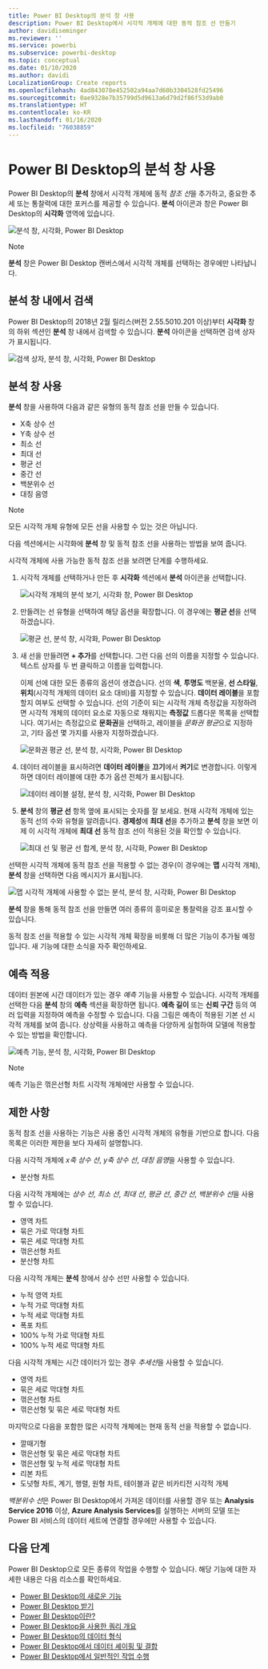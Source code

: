 ```yaml
---
title: Power BI Desktop의 분석 창 사용
description: Power BI Desktop에서 시각적 개체에 대한 동적 참조 선 만들기
author: davidiseminger
ms.reviewer: ''
ms.service: powerbi
ms.subservice: powerbi-desktop
ms.topic: conceptual
ms.date: 01/10/2020
ms.author: davidi
LocalizationGroup: Create reports
ms.openlocfilehash: 4ad843078e452502a94aa7d60b3304528fd25496
ms.sourcegitcommit: 0ae9328e7b35799d5d9613a6d79d2f86f53d9ab0
ms.translationtype: HT
ms.contentlocale: ko-KR
ms.lasthandoff: 01/16/2020
ms.locfileid: "76038859"
---
```

# <a name="use-the-analytics-pane-in-power-bi-desktop"></a>Power BI Desktop의 분석 창 사용

Power BI Desktop의 **분석** 창에서 시각적 개체에 동적 *참조 선*을 추가하고, 중요한 추세 또는 통찰력에 대한 포커스를 제공할 수 있습니다. **분석** 아이콘과 창은 Power BI Desktop의 **시각화** 영역에 있습니다.

![분석 창, 시각화, Power BI Desktop](media/desktop-analytics-pane/analytics-pane_1.png)

> [!NOTE]
> **분석** 창은 Power BI Desktop 캔버스에서 시각적 개체를 선택하는 경우에만 나타납니다.

## <a name="search-within-the-analytics-pane"></a>분석 창 내에서 검색

Power BI Desktop의 2018년 2월 릴리스(버전 2.55.5010.201 이상)부터 **시각화** 창의 하위 섹션인 **분석** 창 내에서 검색할 수 있습니다. **분석** 아이콘을 선택하면 검색 상자가 표시됩니다.

![검색 상자, 분석 창, 시각화, Power BI Desktop](media/desktop-analytics-pane/analytics-pane_1b.png)

## <a name="use-the-analytics-pane"></a>분석 창 사용

**분석** 창을 사용하여 다음과 같은 유형의 동적 참조 선을 만들 수 있습니다.

* X축 상수 선
* Y축 상수 선
* 최소 선
* 최대 선
* 평균 선
* 중간 선
* 백분위수 선
* 대칭 음영

> [!NOTE]
> 모든 시각적 개체 유형에 모든 선을 사용할 수 있는 것은 아닙니다.

다음 섹션에서는 시각화에 **분석** 창 및 동적 참조 선을 사용하는 방법을 보여 줍니다.

시각적 개체에 사용 가능한 동적 참조 선을 보려면 단계를 수행하세요.

1. 시각적 개체를 선택하거나 만든 후 **시각화** 섹션에서 **분석** 아이콘을 선택합니다.

    ![시각적 개체의 분석 보기, 시각화 창, Power BI Desktop](media/desktop-analytics-pane/analytics-pane_2.png)

2. 만들려는 선 유형을 선택하여 해당 옵션을 확장합니다. 이 경우에는 **평균 선**을 선택하겠습니다.

    ![평균 선, 분석 창, 시각화, Power BI Desktop](media/desktop-analytics-pane/analytics-pane_3.png)

3. 새 선을 만들려면 **+&nbsp;추가**를 선택합니다. 그런 다음 선의 이름을 지정할 수 있습니다. 텍스트 상자를 두 번 클릭하고 이름을 입력합니다.

    이제 선에 대한 모든 종류의 옵션이 생겼습니다. 선의 **색**, **투명도** 백분율, **선 스타일**, **위치**(시각적 개체의 데이터 요소 대비)를 지정할 수 있습니다. **데이터 레이블**을 포함할지 여부도 선택할 수 있습니다. 선의 기준이 되는 시각적 개체 측정값을 지정하려면 시각적 개체의 데이터 요소로 자동으로 채워지는 **측정값** 드롭다운 목록을 선택합니다. 여기서는 측정값으로 **문화권**을 선택하고, 레이블을 *문화권 평균*으로 지정하고, 기타 옵션 몇 가지를 사용자 지정하겠습니다.

    ![문화권 평균 선, 분석 창, 시각화, Power BI Desktop](media/desktop-analytics-pane/analytics-pane_4.png)

4. 데이터 레이블을 표시하려면 **데이터 레이블**을 **끄기**에서 **켜기**로 변경합니다. 이렇게 하면 데이터 레이블에 대한 추가 옵션 전체가 표시됩니다.

    ![데이터 레이블 설정, 분석 창, 시각화, Power BI Desktop](media/desktop-analytics-pane/analytics-pane_5.png)

5. **분석** 창의 **평균 선** 항목 옆에 표시되는 숫자를 잘 보세요. 현재 시각적 개체에 있는 동적 선의 수와 유형을 알려줍니다. **경제성**에 **최대 선**을 추가하고 **분석** 창을 보면 이제 이 시각적 개체에 **최대 선** 동적 참조 선이 적용된 것을 확인할 수 있습니다.

    ![최대 선 및 평균 선 합계, 분석 창, 시각화, Power BI Desktop](media/desktop-analytics-pane/analytics-pane_6.png)

선택한 시각적 개체에 동적 참조 선을 적용할 수 없는 경우(이 경우에는 **맵** 시각적 개체), **분석** 창을 선택하면 다음 메시지가 표시됩니다.

![맵 시각적 개체에 사용할 수 없는 분석, 분석 창, 시각화, Power BI Desktop](media/desktop-analytics-pane/analytics-pane_7.png)

**분석** 창을 통해 동적 참조 선을 만들면 여러 종류의 흥미로운 통찰력을 강조 표시할 수 있습니다.

동적 참조 선을 적용할 수 있는 시각적 개체 확장을 비롯해 더 많은 기능이 추가될 예정입니다. 새 기능에 대한 소식을 자주 확인하세요.

## <a name="apply-forecasting"></a>예측 적용

데이터 원본에 시간 데이터가 있는 경우 *예측* 기능을 사용할 수 있습니다. 시각적 개체를 선택한 다음 **분석** 창의 **예측** 섹션을 확장하면 됩니다. **예측 길이** 또는 **신뢰 구간** 등의 여러 입력을 지정하여 예측을 수정할 수 있습니다. 다음 그림은 예측이 적용된 기본 선 시각적 개체를 보여 줍니다. 상상력을 사용하고 예측을 다양하게 실험하여 모델에 적용할 수 있는 방법을 확인합니다.

![예측 기능, 분석 창, 시각화, Power BI Desktop](media/desktop-analytics-pane/analytics-pane_8.png)

> [!NOTE]
> 예측 기능은 꺾은선형 차트 시각적 개체에만 사용할 수 있습니다.

## <a name="limitations"></a>제한 사항

동적 참조 선을 사용하는 기능은 사용 중인 시각적 개체의 유형을 기반으로 합니다. 다음 목록은 이러한 제한을 보다 자세히 설명합니다.

다음 시각적 개체에 *x축 상수 선*, *y축 상수 선*, *대칭 음영*을 사용할 수 있습니다.

* 분산형 차트

다음 시각적 개체에는 *상수 선*, *최소 선*, *최대 선*, *평균 선*, *중간 선*, *백분위수 선*을 사용할 수 있습니다.

* 영역 차트
* 묶은 가로 막대형 차트
* 묶은 세로 막대형 차트
* 꺾은선형 차트
* 분산형 차트

다음 시각적 개체는 **분석** 창에서 상수 선만 사용할 수 있습니다. 

* 누적 영역 차트
* 누적 가로 막대형 차트
* 누적 세로 막대형 차트
* 폭포 차트
* 100% 누적 가로 막대형 차트
* 100% 누적 세로 막대형 차트

다음 시각적 개체는 시간 데이터가 있는 경우 *추세선*을 사용할 수 있습니다.

* 영역 차트
* 묶은 세로 막대형 차트
* 꺾은선형 차트
* 꺾은선형 및 묶은 세로 막대형 차트

마지막으로 다음을 포함한 많은 시각적 개체에는 현재 동적 선을 적용할 수 없습니다.

* 깔때기형
* 꺾은선형 및 묶은 세로 막대형 차트
* 꺾은선형 및 누적 세로 막대형 차트
* 리본 차트
* 도넛형 차트, 계기, 행렬, 원형 차트, 테이블과 같은 비카티전 시각적 개체

*백분위수 선*은 Power BI Desktop에서 가져온 데이터를 사용할 경우 또는 **Analysis Service 2016** 이상, **Azure Analysis Services**를 실행하는 서버의 모델 또는 Power BI 서비스의 데이터 세트에 연결할 경우에만 사용할 수 있습니다.

## <a name="next-steps"></a>다음 단계

Power BI Desktop으로 모든 종류의 작업을 수행할 수 있습니다. 해당 기능에 대한 자세한 내용은 다음 리소스를 확인하세요.

* [Power BI Desktop의 새로운 기능](desktop-latest-update.md)
* [Power BI Desktop 받기](desktop-get-the-desktop.md)
* [Power BI Desktop이란?](desktop-what-is-desktop.md)
* [Power BI Desktop을 사용한 쿼리 개요](desktop-query-overview.md)
* [Power BI Desktop의 데이터 형식](desktop-data-types.md)
* [Power BI Desktop에서 데이터 셰이핑 및 결합](desktop-shape-and-combine-data.md)
* [Power BI Desktop에서 일반적인 작업 수행](desktop-common-query-tasks.md)
